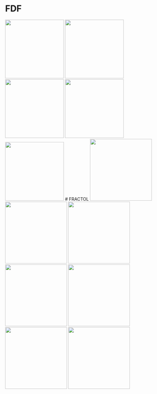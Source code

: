 # FDF
<img src="https://github.com/svelhinh/42_stages/blob/master/images/fdf/europe.png" width="190">
<img src="https://github.com/svelhinh/42_stages/blob/master/images/fdf/joconde.png" width="190">
<img src="https://github.com/svelhinh/42_stages/blob/master/images/fdf/julia.png" width="190">
<img src="https://github.com/svelhinh/42_stages/blob/master/images/fdf/mandelbrot.png" width="190">
<img src="https://github.com/svelhinh/42_stages/blob/master/images/fdf/sergio.png" width="190">
# FRACTOL
<img src="https://github.com/svelhinh/42_stages/blob/master/images/fractol/mandelbrot.png" width="200">
<img src="https://github.com/svelhinh/42_stages/blob/master/images/fractol/julia.png" width="200">
<img src="https://github.com/svelhinh/42_stages/blob/master/images/fractol/eye.png" width="200">
<img src="https://github.com/svelhinh/42_stages/blob/master/images/fractol/illuminati.png" width="200">
<img src="https://github.com/svelhinh/42_stages/blob/master/images/fractol/salad.png" width="200">
<img src="https://github.com/svelhinh/42_stages/blob/master/images/fractol/star.png" width="200">
<img src="https://github.com/svelhinh/42_stages/blob/master/images/fractol/waterdrop.png" width="200">
